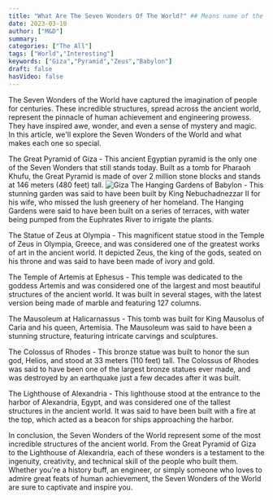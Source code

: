 ```yaml
---
title: "What Are The Seven Wonders Of The World?" ## Means name of the article is filename
date: 2023-03-10
author: ["M&D"]
summary:
categories: ["The All"]
tags: ["World","Interesting"]
keywords: ["Giza","Pyramid","Zeus","Babylon"]
draft: false
hasVideo: false
---
```


The Seven Wonders of the World have captured the imagination of people for centuries. These incredible structures, spread across the ancient world, represent the pinnacle of human achievement and engineering prowess. They have inspired awe, wonder, and even a sense of mystery and magic. In this article, we'll explore the Seven Wonders of the World and what makes each one so special.

The Great Pyramid of Giza - This ancient Egyptian pyramid is the only one of the Seven Wonders that still stands today. Built as a tomb for Pharaoh Khufu, the Great Pyramid is made of over 2 million stone blocks and stands at 146 meters (480 feet) tall.
<img src="https://images.adsttc.com/media/images/5cc4/4594/284d/d11a/2b00/00eb/original/02_Seven-Wonders-Giza_GIF.gif?1556366735" class="img" alt="Giza">
The Hanging Gardens of Babylon - This stunning garden was said to have been built by King Nebuchadnezzar II for his wife, who missed the lush greenery of her homeland. The Hanging Gardens were said to have been built on a series of terraces, with water being pumped from the Euphrates River to irrigate the plants.

The Statue of Zeus at Olympia - This magnificent statue stood in the Temple of Zeus in Olympia, Greece, and was considered one of the greatest works of art in the ancient world. It depicted Zeus, the king of the gods, seated on his throne and was said to have been made of ivory and gold.

The Temple of Artemis at Ephesus - This temple was dedicated to the goddess Artemis and was considered one of the largest and most beautiful structures of the ancient world. It was built in several stages, with the latest version being made of marble and featuring 127 columns.

The Mausoleum at Halicarnassus - This tomb was built for King Mausolus of Caria and his queen, Artemisia. The Mausoleum was said to have been a stunning structure, featuring intricate carvings and sculptures.

The Colossus of Rhodes - This bronze statue was built to honor the sun god, Helios, and stood at 33 meters (110 feet) tall. The Colossus of Rhodes was said to have been one of the largest bronze statues ever made, and was destroyed by an earthquake just a few decades after it was built.

The Lighthouse of Alexandria - This lighthouse stood at the entrance to the harbor of Alexandria, Egypt, and was considered one of the tallest structures in the ancient world. It was said to have been built with a fire at the top, which acted as a beacon for ships approaching the harbor.

In conclusion, the Seven Wonders of the World represent some of the most incredible structures of the ancient world. From the Great Pyramid of Giza to the Lighthouse of Alexandria, each of these wonders is a testament to the ingenuity, creativity, and technical skill of the people who built them. Whether you're a history buff, an engineer, or simply someone who loves to admire great feats of human achievement, the Seven Wonders of the World are sure to captivate and inspire you.
